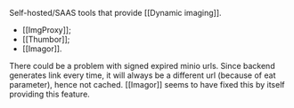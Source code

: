 Self-hosted/SAAS tools that provide [[Dynamic imaging]].

- [[ImgProxy]];
- [[Thumbor]];
- [[Imagor]].

There could be a problem with signed expired minio urls. Since backend generates link every time, it will always be a different url (because of eat parameter), hence not cached. [[Imagor]] seems to have fixed this by itself providing this feature.
